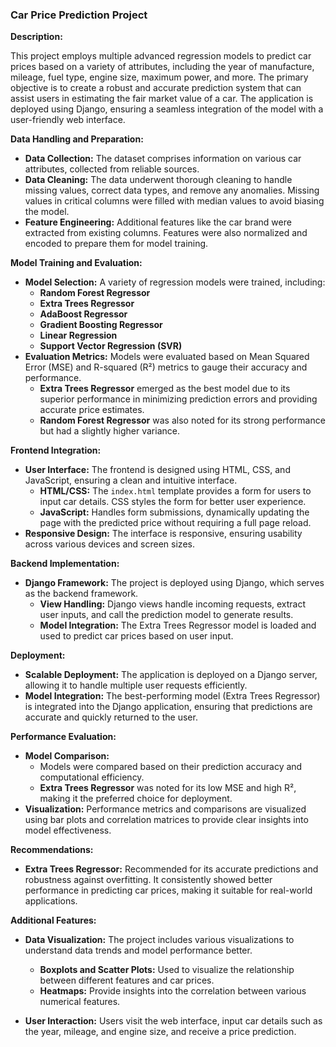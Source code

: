 ### Car Price Prediction Project

**Description:**

This project employs multiple advanced regression models to predict car prices based on a variety of attributes, including the year of manufacture, mileage, fuel type, engine size, maximum power, and more. The primary objective is to create a robust and accurate prediction system that can assist users in estimating the fair market value of a car. The application is deployed using Django, ensuring a seamless integration of the model with a user-friendly web interface.

**Data Handling and Preparation:**

- **Data Collection:** The dataset comprises information on various car attributes, collected from reliable sources.
- **Data Cleaning:** The data underwent thorough cleaning to handle missing values, correct data types, and remove any anomalies. Missing values in critical columns were filled with median values to avoid biasing the model.
- **Feature Engineering:** Additional features like the car brand were extracted from existing columns. Features were also normalized and encoded to prepare them for model training.

**Model Training and Evaluation:**

- **Model Selection:** A variety of regression models were trained, including:
  - **Random Forest Regressor**
  - **Extra Trees Regressor**
  - **AdaBoost Regressor**
  - **Gradient Boosting Regressor**
  - **Linear Regression**
  - **Support Vector Regression (SVR)**
- **Evaluation Metrics:** Models were evaluated based on Mean Squared Error (MSE) and R-squared (R²) metrics to gauge their accuracy and performance.
  - **Extra Trees Regressor** emerged as the best model due to its superior performance in minimizing prediction errors and providing accurate price estimates.
  - **Random Forest Regressor** was also noted for its strong performance but had a slightly higher variance.

**Frontend Integration:**

- **User Interface:** The frontend is designed using HTML, CSS, and JavaScript, ensuring a clean and intuitive interface.
  - **HTML/CSS:** The `index.html` template provides a form for users to input car details. CSS styles the form for better user experience.
  - **JavaScript:** Handles form submissions, dynamically updating the page with the predicted price without requiring a full page reload.
- **Responsive Design:** The interface is responsive, ensuring usability across various devices and screen sizes.

**Backend Implementation:**

- **Django Framework:** The project is deployed using Django, which serves as the backend framework.
  - **View Handling:** Django views handle incoming requests, extract user inputs, and call the prediction model to generate results.
  - **Model Integration:** The Extra Trees Regressor model is loaded and used to predict car prices based on user input.

**Deployment:**

- **Scalable Deployment:** The application is deployed on a Django server, allowing it to handle multiple user requests efficiently.
- **Model Integration:** The best-performing model (Extra Trees Regressor) is integrated into the Django application, ensuring that predictions are accurate and quickly returned to the user.

**Performance Evaluation:**

- **Model Comparison:**
  - Models were compared based on their prediction accuracy and computational efficiency.
  - **Extra Trees Regressor** was noted for its low MSE and high R², making it the preferred choice for deployment.
- **Visualization:** Performance metrics and comparisons are visualized using bar plots and correlation matrices to provide clear insights into model effectiveness.

**Recommendations:**

- **Extra Trees Regressor:** Recommended for its accurate predictions and robustness against overfitting. It consistently showed better performance in predicting car prices, making it suitable for real-world applications.

**Additional Features:**

- **Data Visualization:** The project includes various visualizations to understand data trends and model performance better.
  - **Boxplots and Scatter Plots:** Used to visualize the relationship between different features and car prices.
  - **Heatmaps:** Provide insights into the correlation between various numerical features.


- **User Interaction:** Users visit the web interface, input car details such as the year, mileage, and engine size, and receive a price prediction.
